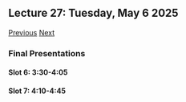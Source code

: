 ## Lecture 27: Tuesday, May 6 2025

[Previous](/lectures/L26.md) [Next](/lectures/L28.md)

### Final Presentations

#### Slot 6: 3:30-4:05

#### Slot 7: 4:10-4:45
